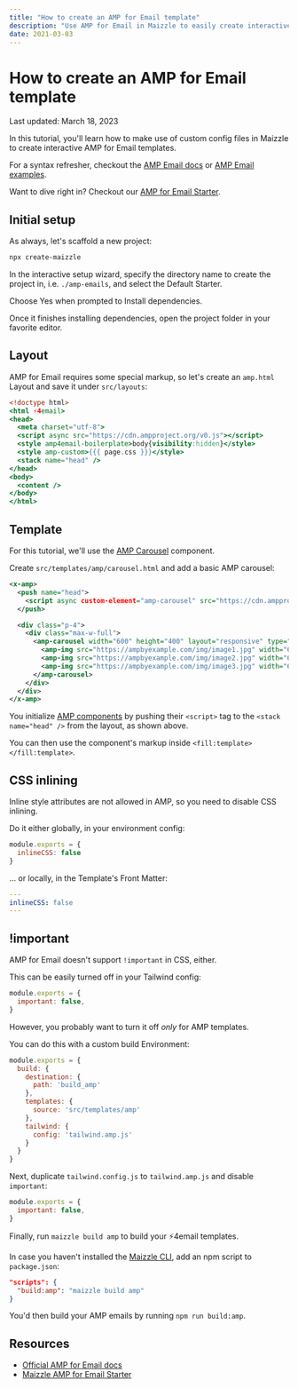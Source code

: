 ```yaml
---
title: "How to create an AMP for Email template"
description: "Use AMP for Email in Maizzle to easily create interactive HTML emails with realtime information and in-line actions."
date: 2021-03-03
---
```


# How to create an AMP for Email template

<p class="text-sm">Last updated: March 18, 2023</p>

In this tutorial, you'll learn how to make use of custom config files in Maizzle to create interactive AMP for Email templates.

For a syntax refresher, checkout the [AMP Email docs](https://amp.dev/documentation/guides-and-tutorials/start/create_email/?format=email) or [AMP Email examples](https://amp.dev/documentation/examples/?format=email).

Want to dive right in? Checkout our [AMP for Email Starter](https://github.com/maizzle/starter-amp4email).

## Initial setup

As always, let's scaffold a new project:

```sh
npx create-maizzle
```

In the interactive setup wizard, specify the directory name to create the project in, i.e. `./amp-emails`, and select the Default Starter.

Choose Yes when prompted to Install dependencies.

Once it finishes installing dependencies, open the project folder in your favorite editor.

## Layout

AMP for Email requires some special markup, so let's create an `amp.html` Layout and save it under `src/layouts`:

```hbs [src/layouts/amp.html]
<!doctype html>
<html ⚡4email>
<head>
  <meta charset="utf-8">
  <script async src="https://cdn.ampproject.org/v0.js"></script>
  <style amp4email-boilerplate>body{visibility:hidden}</style>
  <style amp-custom>{{{ page.css }}}</style>
  <stack name="head" />
</head>
<body>
  <content />
</body>
</html>
```

## Template

For this tutorial, we'll use the [AMP Carousel](https://amp.dev/documentation/components/amp-carousel/?format=email) component.

Create `src/templates/amp/carousel.html` and add a basic AMP carousel:

```xml [src/templates/amp/carousel.html]
<x-amp>
  <push name="head">
    <script async custom-element="amp-carousel" src="https://cdn.ampproject.org/v0/amp-carousel-0.2.js"></script>
  </push>

  <div class="p-4">
    <div class="max-w-full">
      <amp-carousel width="600" height="400" layout="responsive" type="slides">
        <amp-img src="https://ampbyexample.com/img/image1.jpg" width="600" height="400" alt="a sample image" />
        <amp-img src="https://ampbyexample.com/img/image2.jpg" width="600" height="400" alt="another sample image" />
        <amp-img src="https://ampbyexample.com/img/image3.jpg" width="600" height="400" alt="and another sample image" />
      </amp-carousel>
    </div>
  </div>
</x-amp>
```

You initialize [AMP components](https://amp.dev/documentation/guides-and-tutorials/learn/email-spec/amp-email-components/?format=email) by pushing their `<script>` tag to the `<stack name="head" />` from the layout, as shown above.

You can then use the component's markup inside `<fill:template></fill:template>`.

## CSS inlining

Inline style attributes are not allowed in AMP, so you need to disable CSS inlining.

Do it either globally, in your environment config:

```js [config.js]
module.exports = {
  inlineCSS: false
}
```

... or locally, in the Template's Front Matter:

```yaml [src/templates/amp/carousel.html]
---
inlineCSS: false
---
```

## !important

AMP for Email doesn't support `!important` in CSS, either.

This can be easily turned off in your Tailwind config:

```js [tailwind.config.js]
module.exports = {
  important: false,
}
```

However, you probably want to turn it off _only_ for AMP templates.

You can do this with a custom build Environment:

```js [config.amp.js]
module.exports = {
  build: {
    destination: {
      path: 'build_amp'
    },
    templates: {
      source: 'src/templates/amp'
    },
    tailwind: {
      config: 'tailwind.amp.js'
    }
  }
}
```

Next, duplicate `tailwind.config.js` to `tailwind.amp.js` and disable `important`:

```js [tailwind.amp.js]
module.exports = {
  important: false,
}
```

Finally, run `maizzle build amp` to build your ⚡4email templates.

In case you haven't installed the [Maizzle CLI](/docs/cli), add an npm script to `package.json`:

```json [package.json]
"scripts": {
  "build:amp": "maizzle build amp"
}
```

You'd then build your AMP emails by running `npm run build:amp`.


## Resources

- [Official AMP for Email docs](https://amp.dev/documentation/guides-and-tutorials/start/create_email/?format=email)
- [Maizzle AMP for Email Starter](https://github.com/maizzle/starter-amp4email)
